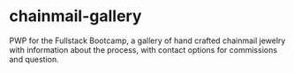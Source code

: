 # chainmail-gallery
PWP for the Fullstack Bootcamp, a gallery of hand crafted chainmail jewelry with information about the process, with contact options for commissions and question. 

